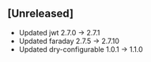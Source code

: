 ## [Unreleased]

- Updated jwt 2.7.0 -> 2.7.1
- Updated faraday 2.7.5 -> 2.7.10
- Updated dry-configurable 1.0.1 -> 1.1.0
